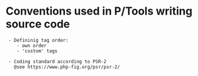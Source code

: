 # Conventions used in P/Tools writing source code 

	 - Defininig tag order:
	 	- own order 
	 	- 'custom' tags

	 - Coding standard according to PSR-2
	   @see https://www.php-fig.org/psr/psr-2/